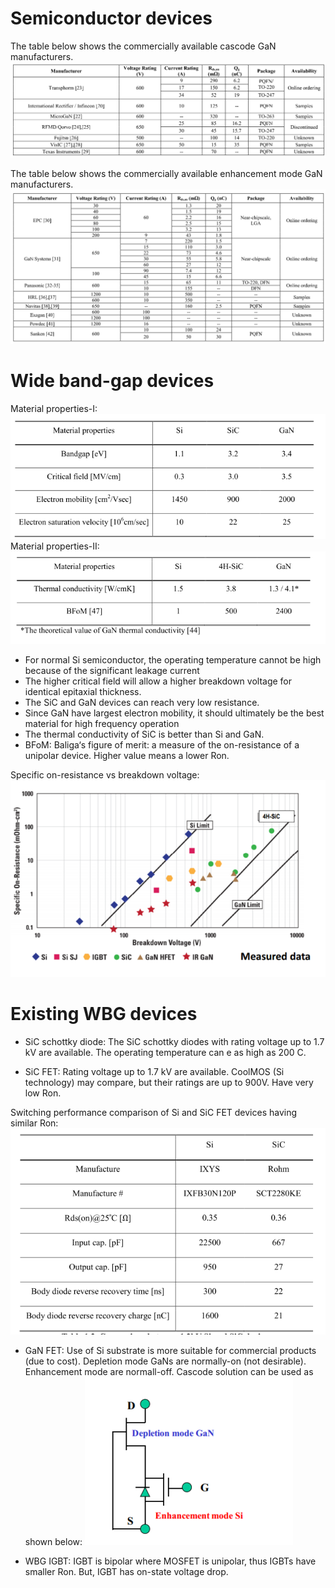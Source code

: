 # Semiconductor devices

The table below shows the commercially available cascode GaN manufacturers.
![](./images/gan_commercial.png)

The table below shows the commercially available enhancement mode GaN manufacturers.
![](./images/gan_commercial2.png)

# Wide band-gap devices
Material properties-I:
![](./images/device/materi,al_property.png)
Material properties-II:
![](./images/device/thermal.png)
* For normal Si semiconductor, the operating temperature cannot be high because of the significant leakage current
* The higher critical field will allow a higher breakdown voltage for identical epitaxial thickness.
* The SiC and GaN devices can reach very low resistance.
* Since GaN have largest electron mobility, it should ultimately be the best material for high frequency operation
* The thermal conductivity of SiC is better than Si and GaN.
* BFoM: Baliga‘s figure of merit: a measure of the on-resistance of a unipolar device. Higher value means a lower Ron.

Specific on-resistance vs breakdown voltage:
![](./images/device/Ron.png)

# Existing WBG devices

* SiC schottky diode: The SiC schottky diodes with rating voltage up to 1.7 kV are available. The operating temperature can e as high as 200 C.

* SiC FET: Rating voltage up to 1.7 kV are available. CoolMOS (Si technology) may compare, but their ratings are up to 900V. Have very low Ron.

Switching performance comparison of Si and SiC FET devices having similar Ron:
![](./images/device/sameRon.png)

* GaN FET: Use of Si substrate is more suitable for commercial products (due to cost). Depletion mode GaNs are normally-on (not desirable). Enhancement mode are normall-off. Cascode solution can be used as shown below:
![](./images/device/cascode.png)

* WBG IGBT: IGBT is bipolar where MOSFET is unipolar, thus IGBTs have smaller Ron. But, IGBT has on-state voltage drop.
